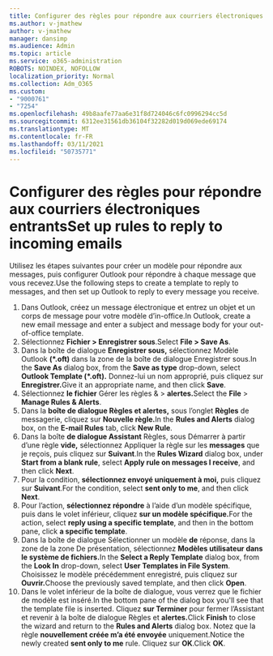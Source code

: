 ```yaml
---
title: Configurer des règles pour répondre aux courriers électroniques entrants
ms.author: v-jmathew
author: v-jmathew
manager: dansimp
ms.audience: Admin
ms.topic: article
ms.service: o365-administration
ROBOTS: NOINDEX, NOFOLLOW
localization_priority: Normal
ms.collection: Adm_O365
ms.custom:
- "9000761"
- "7254"
ms.openlocfilehash: 49b8aafe77aa6e31f8d724046c6fc0996294cc5d
ms.sourcegitcommit: 6312ee31561db36104f32282d019d069ede69174
ms.translationtype: MT
ms.contentlocale: fr-FR
ms.lasthandoff: 03/11/2021
ms.locfileid: "50735771"
---
```

# <a name="set-up-rules-to-reply-to-incoming-emails"></a><span data-ttu-id="c773b-102">Configurer des règles pour répondre aux courriers électroniques entrants</span><span class="sxs-lookup"><span data-stu-id="c773b-102">Set up rules to reply to incoming emails</span></span>

<span data-ttu-id="c773b-103">Utilisez les étapes suivantes pour créer un modèle pour répondre aux messages, puis configurer Outlook pour répondre à chaque message que vous recevez.</span><span class="sxs-lookup"><span data-stu-id="c773b-103">Use the following steps to create a template to reply to messages, and then set up Outlook to reply to every message you receive.</span></span>

1. <span data-ttu-id="c773b-104">Dans Outlook, créez un message électronique et entrez un objet et un corps de message pour votre modèle d’in-office.</span><span class="sxs-lookup"><span data-stu-id="c773b-104">In Outlook, create a new email message and enter a subject and message body for your out-of-office template.</span></span>
2. <span data-ttu-id="c773b-105">Sélectionnez **Fichier > Enregistrer sous**.</span><span class="sxs-lookup"><span data-stu-id="c773b-105">Select **File > Save As**.</span></span>
3. <span data-ttu-id="c773b-106">Dans la boîte de dialogue  **Enregistrer sous,** sélectionnez Modèle Outlook **(\*.oft)** dans la zone de la boîte de dialogue Enregistrer sous.</span><span class="sxs-lookup"><span data-stu-id="c773b-106">In the **Save As** dialog box, from the **Save as type** drop-down, select **Outlook Template (\*.oft).**</span></span> <span data-ttu-id="c773b-107">Donnez-lui un nom approprié, puis cliquez sur **Enregistrer.**</span><span class="sxs-lookup"><span data-stu-id="c773b-107">Give it an appropriate name, and then click **Save**.</span></span>
4. <span data-ttu-id="c773b-108">Sélectionnez **le fichier** Gérer les règles &  >  **alertes.**</span><span class="sxs-lookup"><span data-stu-id="c773b-108">Select the **File** > **Manage Rules & Alerts**.</span></span>
5. <span data-ttu-id="c773b-109">Dans la **boîte de dialogue Règles et alertes,** sous l’onglet **Règles** de messagerie, cliquez sur **Nouvelle règle.**</span><span class="sxs-lookup"><span data-stu-id="c773b-109">In the **Rules and Alerts** dialog box, on the **E-mail Rules** tab, click **New Rule**.</span></span>
6. <span data-ttu-id="c773b-110">Dans la boîte **de dialogue Assistant** Règles, sous Démarrer à partir d’une règle **vide,** sélectionnez Appliquer la règle sur les **messages** que je reçois, puis cliquez sur **Suivant**.</span><span class="sxs-lookup"><span data-stu-id="c773b-110">In the **Rules Wizard** dialog box, under **Start from a blank rule**, select **Apply rule on messages I receive**, and then click **Next**.</span></span>
7. <span data-ttu-id="c773b-111">Pour la condition, **sélectionnez envoyé uniquement à moi,** puis cliquez sur **Suivant**.</span><span class="sxs-lookup"><span data-stu-id="c773b-111">For the condition, select **sent only to me**, and then click **Next**.</span></span>
8. <span data-ttu-id="c773b-112">Pour l’action, **sélectionnez répondre** à l’aide d’un modèle spécifique, puis dans le volet inférieur, cliquez **sur un modèle spécifique.**</span><span class="sxs-lookup"><span data-stu-id="c773b-112">For the action, select **reply using a specific template**, and then in the bottom pane, click **a specific template**.</span></span>
9. <span data-ttu-id="c773b-113">Dans la boîte de dialogue Sélectionner  un modèle **de** réponse, dans la zone de la zone De présentation, sélectionnez **Modèles utilisateur dans le système de fichiers.**</span><span class="sxs-lookup"><span data-stu-id="c773b-113">In the **Select a Reply Template** dialog box, from the **Look In** drop-down, select **User Templates in File System**.</span></span> <span data-ttu-id="c773b-114">Choisissez le modèle précédemment enregistré, puis cliquez sur **Ouvrir.**</span><span class="sxs-lookup"><span data-stu-id="c773b-114">Choose the previously saved template, and then click **Open**.</span></span>
10. <span data-ttu-id="c773b-115">Dans le volet inférieur de la boîte de dialogue, vous verrez que le fichier de modèle est inséré.</span><span class="sxs-lookup"><span data-stu-id="c773b-115">In the bottom pane of the dialog box you'll see that the template file is inserted.</span></span> <span data-ttu-id="c773b-116">Cliquez **sur Terminer** pour fermer l’Assistant et revenir à la boîte de dialogue Règles et **alertes.**</span><span class="sxs-lookup"><span data-stu-id="c773b-116">Click **Finish** to close the wizard and return to the **Rules and Alerts** dialog box.</span></span> <span data-ttu-id="c773b-117">Notez que la règle **nouvellement créée m’a été envoyée** uniquement.</span><span class="sxs-lookup"><span data-stu-id="c773b-117">Notice the newly created **sent only to me** rule.</span></span> <span data-ttu-id="c773b-118">Cliquez sur **OK**.</span><span class="sxs-lookup"><span data-stu-id="c773b-118">Click **OK**.</span></span>
